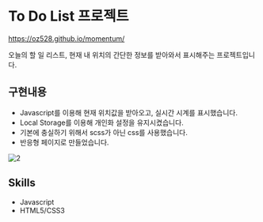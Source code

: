 # To Do List 프로젝트
https://oz528.github.io/momentum/

오늘의 할 일 리스트, 현재 내 위치의 간단한 정보를 받아와서 표시해주는 프로젝트입니다.

## 구현내용
- Javascript를 이용해 현재 위치값을 받아오고, 실시간 시계를 표시했습니다.
- Local Storage를 이용해 개인화 설정을 유지시켰습니다.
- 기본에 충실하기 위해서 scss가 아닌 css를 사용했습니다.
- 반응형 페이지로 만들었습니다.

![2](https://user-images.githubusercontent.com/124434808/217062672-8a7b4823-e318-4f1d-9a47-a62a9d3d5e14.png)

## Skills
- Javascript
- HTML5/CSS3

